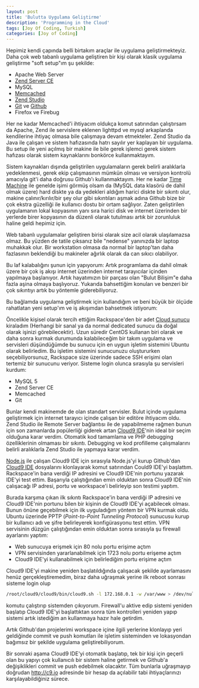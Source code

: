 ```yaml
---
layout: post
title: 'Bulutta Uygulama Geliştirme'
description: 'Programming in the Cloud'
tags: [Joy Of Coding, Turkish]
categories: [Joy of Coding]
---
```


Hepimiz kendi çapında belli birtakım araçlar ile uygulama geliştirmekteyiz. Daha çok web tabanlı uygulama geliştiren bir kişi olarak klasik uygulama geliştirme "soft setup"ım şu şekilde:

- Apache Web Server
- [Zend Server CE](http://www.zend.com/en/products/server-ce/ "Zend Server Community Edition ")
- MySQL
- [Memcached](http://memcached.org "Memcached")
- [Zend Studio](www.zend.com/products/studio/ "PHP Editor - Zend Studio The Leading PHP IDE")
- [Git](http://git-scm.com/ "Git - Version Control System") ve [Github](http://github.com/ "Secure source code hosting and collaborative development")
- Firefox ve Firebug

Her ne kadar Memcached'i ihtiyacım oldukça komut satırından çalıştırsam da Apache, Zend ile servislere eklenen lighttpd ve mysql arkaplanda kendilerine ihtiyaç olmasa bile çalışmaya devam etmekteler. Zend Studio da Java ile çalışan ve sistem hafızasında hatrı sayılır yer kaplayan bir uygulama. Bu setup ile yeni açılmış bir makine ile bile gerek işlemci gerek sistem hafızası olarak sistem kaynaklarını bonkörce kullanmaktayım. 

Sistem kaynakları dışında geliştirilen uygulamaların gerek belirli aralıklarla yedeklenmesi, gerek ekip çalışmasının mümkün olması ve versiyon kontrolü amacıyla git'i daha doğrusu Github'ı kullanmaktayım. Her ne kadar [Time Machine](http://en.wikipedia.org/wiki/Time_Machine_(Mac_OS) "Mac OS Time Machine") ile genelde işimi görmüş olsam da (MySQL data klasörü de dahil olmak üzere) hard diskte ya da yedekleri aldığım harici diskte bir sıkıntı olur, makine çalınır/kırılır/bir şey olur gibi sıkıntıları aşmak adına Github bize bir çok ekstra güzelliği ile kullanıcı dostu bir ortam sağlıyor. Zaten geliştirilen uygulamanın lokal kopyasının yanı sıra harici disk ve internet üzerinden bir yerlerde birer kopyasının da düzenli olarak tutulması artık bir zorunluluk haline geldi hepimiz için. 

Web tabanlı uygulamalar geliştiren birisi olarak size acil olarak ulaşılamazsa olmaz. Bu yüzden de tatile çıksanız bile "nedense" yanınızda bir laptop muhakkak olur. Bir workstation olmasa da normal bir laptop'tan daha fazlasının beklendiği bu makineler ağırlık olarak da can sıkıcı olabiliyor. 

Bu laf kalabalığını şunun için yapıyorum: Artık programlama da dahil olmak üzere bir çok iş akışı internet üzerinden internet tarayıcılar içinden yapılmaya başlanıyor. Artık hayatımızın bir parçası olan "Bulut Bilişim"e daha fazla aşina olmaya başlıyoruz. Yukarıda bahsettiğim konuları ve benzeri bir çok sıkıntıyı artık bu yöntemle giderebiliyoruz. 

Bu bağlamda uygulama geliştirmek için kullandığım ve beni büyük bir ölçüde rahatlatan yeni setup'ım ve iş akışımdan bahsetmek istiyorum: 

Öncelikle kişisel olarak tercih ettiğim Rackspace'den bir adet [Cloud sunucu](http://www.rackspace.com/cloud/cloud_hosting_products/servers/ "Rackspace Cloud Servers") kiraladım (Herhangi bir sanal ya da normal dedicated sunucu da doğal olarak işinizi görebilecektir). Uzun süredir CentOS kullanan biri olarak ve daha sonra kurmak durumunda kalabileceğim bir takım uygulama ve servisleri düşündüğümde bu sunucu için en uygun işletim sistemini Ubuntu olarak belirledim. Bu işletim sistemini sunucunuzu oluştururken seçebiliyorsunuz, Rackspace size üzerinde sadece SSH erişimi olan tertemiz bir sunucunu veriyor. Sisteme login olunca sırasıyla şu servisleri kurdum:

- MySQL 5
- Zend Server CE
- Memcached
- Git

Bunlar kendi makinemde de olan standart servisler. Bulut içinde uygulama geliştirmek için internet tarayıcı içinde çalışan bir editöre ihtiyacım oldu. Zend Studio ile Remote Server bağlantısı ile de yapabilmeme rağmen bunun için son zamanlarda popülerliği giderek artan [Cloud9 IDE](http://c9.io/ "Cloud9 IDe")'nin ideal bir seçim olduğuna karar verdim. Otomatik kod tamamlama ve PHP debugging özelliklerinin olmaması bir sıkıntı. Debugging ve kod profilleme çalışmalarını belirli aralıklarla Zend Studio ile yapmaya karar verdim. 

[Node.js](http://nodejs.org "Node.js") ile çalışan Cloud9 IDE için sırasıyla Node.js'yi kurup Github'dan [Cloud9 IDE](https://github.com/ajaxorg/cloud9/ "Cloud9 Github Repository") dosyalarını klonlayarak komut satırından Could9 IDE'yi başlattım. Rackspace'in bana verdiği IP adresini ve Cloud9 IDE'nin portunu yazarak IDE'yi test ettim. Başarıyla çalıştığından emin olduktan sonra Cloud9 IDE'nin çalışacağı IP adresi, portu ve workspace'i belirleyip son testimi yaptım. 

Burada karşıma çıkan ilk sıkıntı Rackspace'in bana verdiği IP adresini ve Cloud9 IDE'nin portunu bilen bir kişinin de Cloud9 IDE'yi açabilecek olması. Bunun önüne geçebilmek için ilk uyguladığım yöntem bir VPN kurmak oldu. Ubuntu üzerinde PPTP (_Point-to-Point Tunneling Protocol_) sunucusu kurup bir kullanıcı adı ve şifre belirleyerek konfigürasyonu test ettim. VPN servisinin düzgün çalıştığından emin olduktan sonra sırasıyla şu firewall ayarlarını yaptım:

- Web sunucuya erişmek için 80 nolu portu erişime açtım
- VPN servisinden yararlanabilmek için 1723 nolu portu erişeme açtım
- Cloud9 IDE'yi kullanabilmek için belirlediğim portu erişime açtım

Cloud9 IDE'yi makine yeniden başlatıldığında çalışacak şekilde ayarlamasını henüz gerçekleştiremedim, biraz daha uğraşmak yerine ilk reboot sonrası sisteme login olup 

```sh
/root/cloud9/cloud9/bin/cloud9.sh -l 172.168.0.1 -w /var/www > /dev/null 2>&1 &
```
 komutu çalıştırıp sistemden çıkıyorum. Firewall'u aktive edip sistemi yeniden başlatıp Cloud9 IDE'yi başlattıktan sonra tüm kontrolleri yeniden yapıp sistemi artık istediğim an kullanmaya hazır hale getirdim. 
 
Artık Github'dan projelerimi workspace içine ilgili yerlerine klonlayıp yeri geldiğinde commit ve push komutları ile işletim sisteminden ve lokasyondan bağımsız bir şekilde uygulama geliştirebiliyorum. 

Bir sonraki aşama Cloud9 IDE'yi otomatik başlatıp, tek bir kişi için geçerli olan bu yapıyı çok kullanıcılı bir sistem haline getirmek ve Github'a değişiklikleri commit ve push edebilmek olacaktır. Tüm bunlarla uğraşmayıp doğrudan http://c9.io adresinde bir hesap da açılabilir tabi ihtiyaçlarınızı karşılayabildiğiniz sürece.